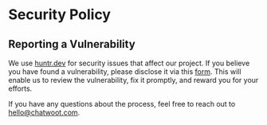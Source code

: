 # Security Policy

## Reporting a Vulnerability

We use [huntr.dev](https://huntr.dev/) for security issues that affect our project. If you believe you have found a vulnerability, please disclose it via this [form](https://huntr.dev/bounties/disclose). 
This will enable us to review the vulnerability, fix it promptly, and reward you for your efforts.

If you have any questions about the process, feel free to reach out to hello@chatwoot.com.
